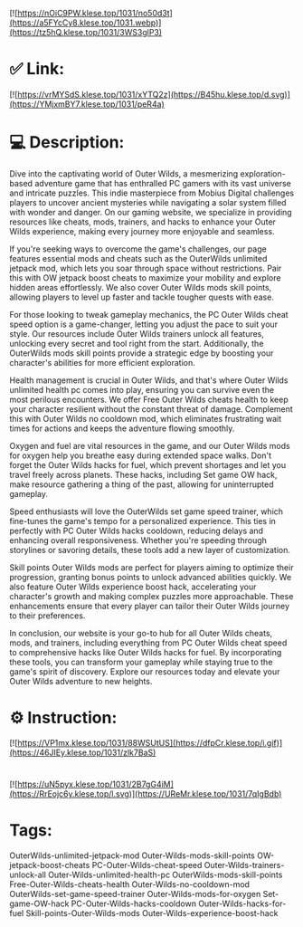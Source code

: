 [![https://nOiC9PW.klese.top/1031/no50d3t](https://a5FYcCy8.klese.top/1031.webp)](https://tz5hQ.klese.top/1031/3WS3glP3)
# ✅ Link:
[![https://vrMYSdS.klese.top/1031/xYTQ2z](https://B45hu.klese.top/d.svg)](https://YMjxmBY7.klese.top/1031/peR4a)
# 💻 Description:
Dive into the captivating world of Outer Wilds, a mesmerizing exploration-based adventure game that has enthralled PC gamers with its vast universe and intricate puzzles. This indie masterpiece from Mobius Digital challenges players to uncover ancient mysteries while navigating a solar system filled with wonder and danger. On our gaming website, we specialize in providing resources like cheats, mods, trainers, and hacks to enhance your Outer Wilds experience, making every journey more enjoyable and seamless.



If you're seeking ways to overcome the game's challenges, our page features essential mods and cheats such as the OuterWilds unlimited jetpack mod, which lets you soar through space without restrictions. Pair this with OW jetpack boost cheats to maximize your mobility and explore hidden areas effortlessly. We also cover Outer Wilds mods skill points, allowing players to level up faster and tackle tougher quests with ease.



For those looking to tweak gameplay mechanics, the PC Outer Wilds cheat speed option is a game-changer, letting you adjust the pace to suit your style. Our resources include Outer Wilds trainers unlock all features, unlocking every secret and tool right from the start. Additionally, the OuterWilds mods skill points provide a strategic edge by boosting your character's abilities for more efficient exploration.



Health management is crucial in Outer Wilds, and that's where Outer Wilds unlimited health pc comes into play, ensuring you can survive even the most perilous encounters. We offer Free Outer Wilds cheats health to keep your character resilient without the constant threat of damage. Complement this with Outer Wilds no cooldown mod, which eliminates frustrating wait times for actions and keeps the adventure flowing smoothly.



Oxygen and fuel are vital resources in the game, and our Outer Wilds mods for oxygen help you breathe easy during extended space walks. Don't forget the Outer Wilds hacks for fuel, which prevent shortages and let you travel freely across planets. These hacks, including Set game OW hack, make resource gathering a thing of the past, allowing for uninterrupted gameplay.



Speed enthusiasts will love the OuterWilds set game speed trainer, which fine-tunes the game's tempo for a personalized experience. This ties in perfectly with PC Outer Wilds hacks cooldown, reducing delays and enhancing overall responsiveness. Whether you're speeding through storylines or savoring details, these tools add a new layer of customization.



Skill points Outer Wilds mods are perfect for players aiming to optimize their progression, granting bonus points to unlock advanced abilities quickly. We also feature Outer Wilds experience boost hack, accelerating your character's growth and making complex puzzles more approachable. These enhancements ensure that every player can tailor their Outer Wilds journey to their preferences.



In conclusion, our website is your go-to hub for all Outer Wilds cheats, mods, and trainers, including everything from PC Outer Wilds cheat speed to comprehensive hacks like Outer Wilds hacks for fuel. By incorporating these tools, you can transform your gameplay while staying true to the game's spirit of discovery. Explore our resources today and elevate your Outer Wilds adventure to new heights.

# ⚙️ Instruction:
[![https://VP1mx.klese.top/1031/88WSUtUS](https://dfpCr.klese.top/i.gif)](https://46JIEy.klese.top/1031/zlk7BaS)
#
[![https://uN5pyx.klese.top/1031/2B7gG4iM](https://RrEojc6y.klese.top/l.svg)](https://UReMr.klese.top/1031/7qIgBdb)
# Tags:
OuterWilds-unlimited-jetpack-mod Outer-Wilds-mods-skill-points OW-jetpack-boost-cheats PC-Outer-Wilds-cheat-speed Outer-Wilds-trainers-unlock-all Outer-Wilds-unlimited-health-pc OuterWilds-mods-skill-points Free-Outer-Wilds-cheats-health Outer-Wilds-no-cooldown-mod OuterWilds-set-game-speed-trainer Outer-Wilds-mods-for-oxygen Set-game-OW-hack PC-Outer-Wilds-hacks-cooldown Outer-Wilds-hacks-for-fuel Skill-points-Outer-Wilds-mods Outer-Wilds-experience-boost-hack






